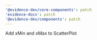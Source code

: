 ```yaml
---
'@evidence-dev/core-components': patch
'evidence-docs': patch
'@evidence-dev/components': patch
---
```


Add xMin and xMax to ScatterPlot
